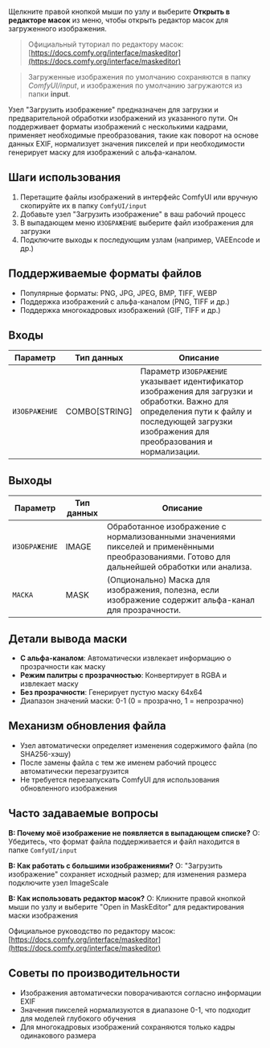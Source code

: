 Щелкните правой кнопкой мыши по узлу и выберите **Открыть в редакторе масок** из меню, чтобы открыть редактор масок для загруженного изображения.

> Официальный туториал по редактору масок: [https://docs.comfy.org/interface/maskeditor](https://docs.comfy.org/interface/maskeditor)

> Загруженные изображения по умолчанию сохраняются в папку *ComfyUI/input*, и изображения по умолчанию загружаются из папки **input**.

Узел "Загрузить изображение" предназначен для загрузки и предварительной обработки изображений из указанного пути. Он поддерживает форматы изображений с несколькими кадрами, применяет необходимые преобразования, такие как поворот на основе данных EXIF, нормализует значения пикселей и при необходимости генерирует маску для изображений с альфа-каналом.

## Шаги использования

1. Перетащите файлы изображений в интерфейс ComfyUI или вручную скопируйте их в папку `ComfyUI/input`
2. Добавьте узел "Загрузить изображение" в ваш рабочий процесс
3. В выпадающем меню `ИЗОБРАЖЕНИЕ` выберите файл изображения для загрузки
4. Подключите выходы к последующим узлам (например, VAEEncode и др.)

## Поддерживаемые форматы файлов

- Популярные форматы: PNG, JPG, JPEG, BMP, TIFF, WEBP
- Поддержка изображений с альфа-каналом (PNG, TIFF и др.)
- Поддержка многокадровых изображений (GIF, TIFF и др.)

## Входы

| Параметр      | Тип данных     | Описание |
|---------------|---------------|----------|
| `ИЗОБРАЖЕНИЕ` | COMBO[STRING]  | Параметр `ИЗОБРАЖЕНИЕ` указывает идентификатор изображения для загрузки и обработки. Важно для определения пути к файлу и последующей загрузки изображения для преобразования и нормализации. |

## Выходы

| Параметр      | Тип данных | Описание |
|---------------|------------|----------|
| `ИЗОБРАЖЕНИЕ` | IMAGE      | Обработанное изображение с нормализованными значениями пикселей и применёнными преобразованиями. Готово для дальнейшей обработки или анализа. |
| `МАСКА`       | MASK       | (Опционально) Маска для изображения, полезна, если изображение содержит альфа-канал для прозрачности. |

## Детали вывода маски

- **С альфа-каналом**: Автоматически извлекает информацию о прозрачности как маску
- **Режим палитры с прозрачностью**: Конвертирует в RGBA и извлекает маску
- **Без прозрачности**: Генерирует пустую маску 64x64
- Диапазон значений маски: 0-1 (0 = прозрачно, 1 = непрозрачно)

## Механизм обновления файла

- Узел автоматически определяет изменения содержимого файла (по SHA256-хэшу)
- После замены файла с тем же именем рабочий процесс автоматически перезагрузится
- Не требуется перезапускать ComfyUI для использования обновленного изображения

## Часто задаваемые вопросы

**В: Почему моё изображение не появляется в выпадающем списке?**
О: Убедитесь, что формат файла поддерживается и файл находится в папке `ComfyUI/input`

**В: Как работать с большими изображениями?**
О: "Загрузить изображение" сохраняет исходный размер; для изменения размера подключите узел ImageScale

**В: Как использовать редактор масок?**
О: Кликните правой кнопкой мыши по узлу и выберите "Open in MaskEditor" для редактирования маски изображения

Официальное руководство по редактору масок: [https://docs.comfy.org/interface/maskeditor](https://docs.comfy.org/interface/maskeditor)

## Советы по производительности

- Изображения автоматически поворачиваются согласно информации EXIF
- Значения пикселей нормализуются в диапазоне 0-1, что подходит для моделей глубокого обучения
- Для многокадровых изображений сохраняются только кадры одинакового размера
